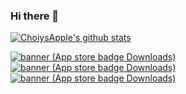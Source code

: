 
### Hi there 👋

[![ChoiysApple's github stats](https://github-readme-stats.vercel.app/api?username=ChoiysApple&count_private=true)](https://github.com/anuraghazra/github-readme-stats) 

[![banner (App store badge   Downloads)](https://user-images.githubusercontent.com/43776784/143197993-0983b409-7734-4876-a108-5793c54ff50c.png)](https://apps.apple.com/us/app/my-little-popcat/id1558128186)
[![banner (App store badge   Downloads)](https://github.com/ChoiysApple/ChoiysApple/assets/43776784/c6a54943-3ced-49fb-aa4d-3d62749c0e5e)](https://github.com/ChoiysApple/Filmboard)
[![banner (App store badge   Downloads)](https://user-images.githubusercontent.com/43776784/236781715-0eb8a2a8-3d5f-4feb-bfa5-677d55724083.png)](https://github.com/YAPP-Github/20th-ALL-Rounder-Team-1-iOS)


